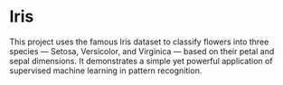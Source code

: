 # Iris
This project uses the famous Iris dataset to classify flowers into three species — Setosa, Versicolor, and Virginica — based on their petal and sepal dimensions. It demonstrates a simple yet powerful application of supervised machine learning in pattern recognition.
